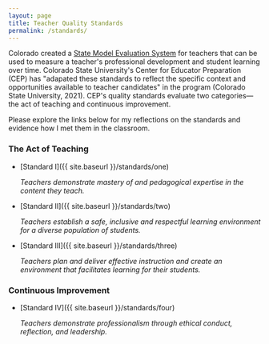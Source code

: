 ```yaml
---
layout: page
title: Teacher Quality Standards
permalink: /standards/
---
```


Colorado created a [State Model Evaluation System](https://www.cde.state.co.us/educatoreffectiveness/smes-teacher) for teachers that can be used to measure a teacher's professional development and student learning over time. Colorado State University's Center for Educator Preparation (CEP) has "adapated these standards to reflect the specific context and opportunities available to teacher candidates" in the program (Colorado State University, 2021). CEP's quality standards evaluate two categories—the act of teaching and continuous improvement.

Please explore the links below for my reflections on the standards and evidence how I met them in the classroom.

### The Act of Teaching

- [Standard I]({{ site.baseurl }}/standards/one)

	_Teachers demonstrate mastery of and pedagogical expertise in the content they teach._

- [Standard II]({{ site.baseurl }}/standards/two)

	 _Teachers establish a safe, inclusive and respectful learning environment for a diverse population of students._

- [Standard III]({{ site.baseurl }}/standards/three)

	_Teachers plan and deliver effective instruction and create an environment that facilitates learning for their students._

### Continuous Improvement

- [Standard IV]({{ site.baseurl }}/standards/four)

	_Teachers demonstrate professionalism through ethical conduct, reflection, and leadership._
